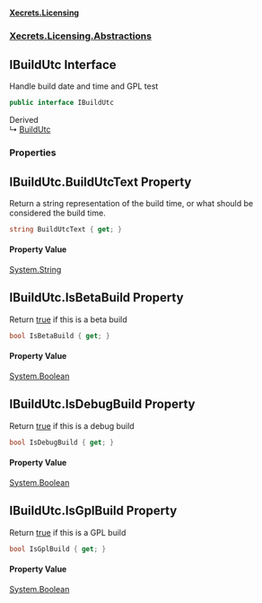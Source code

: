 #### [Xecrets.Licensing](index.md 'index')
### [Xecrets.Licensing.Abstractions](Xecrets.Licensing.Abstractions.md 'Xecrets.Licensing.Abstractions')

## IBuildUtc Interface

Handle build date and time and GPL test

```csharp
public interface IBuildUtc
```

Derived  
&#8627; [BuildUtc](Xecrets.Licensing.Implementation.BuildUtc.md 'Xecrets.Licensing.Implementation.BuildUtc')
### Properties

<a name='Xecrets.Licensing.Abstractions.IBuildUtc.BuildUtcText'></a>

## IBuildUtc.BuildUtcText Property

Return a string representation of the build time, or what should be considered the build time.

```csharp
string BuildUtcText { get; }
```

#### Property Value
[System.String](https://docs.microsoft.com/en-us/dotnet/api/System.String 'System.String')

<a name='Xecrets.Licensing.Abstractions.IBuildUtc.IsBetaBuild'></a>

## IBuildUtc.IsBetaBuild Property

Return [true](https://docs.microsoft.com/en-us/dotnet/csharp/language-reference/builtin-types/bool 'https://docs.microsoft.com/en-us/dotnet/csharp/language-reference/builtin-types/bool') if this is a beta build

```csharp
bool IsBetaBuild { get; }
```

#### Property Value
[System.Boolean](https://docs.microsoft.com/en-us/dotnet/api/System.Boolean 'System.Boolean')

<a name='Xecrets.Licensing.Abstractions.IBuildUtc.IsDebugBuild'></a>

## IBuildUtc.IsDebugBuild Property

Return [true](https://docs.microsoft.com/en-us/dotnet/csharp/language-reference/builtin-types/bool 'https://docs.microsoft.com/en-us/dotnet/csharp/language-reference/builtin-types/bool') if this is a debug build

```csharp
bool IsDebugBuild { get; }
```

#### Property Value
[System.Boolean](https://docs.microsoft.com/en-us/dotnet/api/System.Boolean 'System.Boolean')

<a name='Xecrets.Licensing.Abstractions.IBuildUtc.IsGplBuild'></a>

## IBuildUtc.IsGplBuild Property

Return [true](https://docs.microsoft.com/en-us/dotnet/csharp/language-reference/builtin-types/bool 'https://docs.microsoft.com/en-us/dotnet/csharp/language-reference/builtin-types/bool') if this is a GPL build

```csharp
bool IsGplBuild { get; }
```

#### Property Value
[System.Boolean](https://docs.microsoft.com/en-us/dotnet/api/System.Boolean 'System.Boolean')
